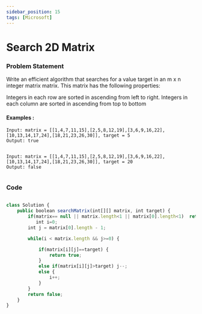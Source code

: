 ```yaml
---
sidebar_position: 15
tags: [Microsoft]
---
```


# Search 2D Matrix

### Problem Statement

Write an efficient algorithm that searches for a value target in an m x n integer matrix matrix. This matrix has the following properties:

Integers in each row are sorted in ascending from left to right.
Integers in each column are sorted in ascending from top to bottom

#### Examples :

```
Input: matrix = [[1,4,7,11,15],[2,5,8,12,19],[3,6,9,16,22],[10,13,14,17,24],[18,21,23,26,30]], target = 5
Output: true


Input: matrix = [[1,4,7,11,15],[2,5,8,12,19],[3,6,9,16,22],[10,13,14,17,24],[18,21,23,26,30]], target = 20
Output: false


```

### Code

```jsx title="Java Code"

class Solution {
    public boolean searchMatrix(int[][] matrix, int target) {
        if(matrix== null || matrix.length<1 || matrix[0].length<1)  return false;
           int i=0;
        int j = matrix[0].length - 1;

        while(i < matrix.length && j>=0) {

            if(matrix[i][j]==target) {
                return true;
            }
            else if(matrix[i][j]>target) j--;
            else {
                i++;
            }
        }
        return false;
    }
}
```

